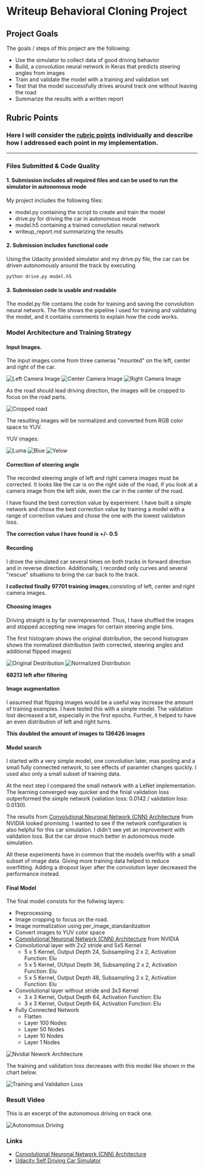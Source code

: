 # Writeup Behavioral Cloning Project

## Project Goals

The goals / steps of this project are the following:
* Use the simulator to collect data of good driving behavior
* Build, a convolution neural network in Keras that predicts steering angles from images
* Train and validate the model with a training and validation set
* Test that the model successfully drives around track one without leaving the road
* Summarize the results with a written report


[//]: # (Image References)

[image_nvidia_model]: ./doc/img/cnn-architecture-624x890.png "Model Visualization"
[image_left_camera]: ./doc/img/left_2018_07_19_22_52_45_926.jpg "Left Camera Image"
[image_center_camera]: ./doc/img/center_2018_07_19_22_52_45_988.jpg "Center Camera Image"
[image_right_camera]: ./doc/img/right_2018_07_19_22_52_45_926.jpg "Right Camera Image"
[image_cropped_road]: ./doc/img/center_2018_07_19_22_52_45_988_cropped.jpg "Cropped Raod"

[image_yuv_luma]: ./doc/img/center_2018_07_19_22_52_45_988-YCbCr_ITU_R709_luma.jpg "Luma Channel"
[image_yuv_blue]: ./doc/img/center_2018_07_19_22_52_45_988-YCbCr_ITU_R709_blueness.jpg "Blue Channel"
[image_yuv_yellow]: ./doc/img/center_2018_07_19_22_52_45_988-YCbCr_ITU_R709_yellowness.jpg "Blue Channel"

[image_original_dist]: ./doc/img/historgram_original_distribution.png "Original distribution"
[image_normalized_dist]: ./doc/img/historgram_normalized_distribution.png "Normalized distribution"

[image_final_loss]: ./doc/img/loss.png "Training and Validation Loss"

[video_autonomous_driving]: ./doc/img/video-to-gif.gif "Autonomous Driving"

## Rubric Points
### Here I will consider the [rubric points](https://review.udacity.com/#!/rubrics/432/view) individually and describe how I addressed each point in my implementation.

---
### Files Submitted & Code Quality

#### 1. Submission includes all required files and can be used to run the simulator in autonomous mode

My project includes the following files:
* model.py containing the script to create and train the model
* drive.py for driving the car in autonomous mode
* model.h5 containing a trained convolution neural network 
* writeup_report.md summarizing the results

#### 2. Submission includes functional code
Using the Udacity provided simulator and my drive.py file, the car can be driven autonomously around the track by executing 

```sh
python drive.py model.h5
```

#### 3. Submission code is usable and readable

The model.py file contains the code for training and saving the convolution neural network. The file shows the pipeline I used for training and validating the model, and it contains comments to explain how the code works.

### Model Architecture and Training Strategy

#### Input Images.

The input images come from three cameras "mounted" on the left, center and right of the car.

![Left Camera Image][image_left_camera] ![Center Camera Image][image_center_camera] ![Right Camera Image][image_right_camera]

As the road should lead driving direction, the images will be cropped to focus on the road parts.

![Cropped road][image_cropped_road]

The resulting images will be normalized and converted from RGB color space to YUV.

YUV images:

![Luma][image_yuv_luma] ![Blue][image_yuv_blue] ![Yelow][image_yuv_yellow]

#### Correction of steering angle

The recorded steering angle of left and right camera images must be corrected. It looks like the car is on the right side of the road, if you look at a camera image from the left side, even the car in the center of the road.

I have found the best correction value by experiment. I have built a simple network and chose the best correction value by training a model with a range of correction values and chose the one with the lowest validation loss.

**The correction value I have found is +/- 0.5**

#### Recording

I drove the simulated car several times on both tracks in forward direction and in reverse direction. Additionally, I recorded only curves and several "rescue" situations to bring the car back to the track.

**I collected finally 97701 training images**,consisting of left, center and right camera images.

#### Choosing images

Driving straight is by far overrepresented. Thus, I have shuffled the images and stopped accepting new images for certain steering angle bins.

The first histogram shows the original distribution, the second histogram shows the normalized distribution (with corrected, steering angles and additional flipped images)

![Original Destribution][image_original_dist] ![Normalized Distribution][image_normalized_dist]

**68213 left after filtering**

#### Image augmentation

I assumed that flipping images would be a useful way increase the amount of training examples. I have tested this with a simple model. The validation lost decreased a bit, especially in the first epochs. Further, it helped to have an even distribution of left and right turns.

**This doubled the amount of images to 136426 images**

#### Model search

I started with a very simple model, one convolution later, max pooling and a small fully connected network, to see effects of paramter changes quickly. I used also only a small subset of training data.

At the next step I compared the small network with a LeNet implementation. The learning converged way quicker and the finial validation loss outperformed the simple network (valiation loss: 0.0142 / validation loss: 0.0130).

The results from [Convolutional Neuronal Network (CNN) Architecture](https://devblogs.nvidia.com/deep-learning-self-driving-cars/) from NVIDIA looked promising. I wanted to see if the network configuration is also helpful for this car simulation. I didn't see yet an improvement with validation loss. But the car drove much better in autonomous mode simulation.

All these experiments have in common that the models overfits with a small subset of image data. Giving more training data helped to reduce overfitting. Adding a dropout layer after the convolution layer decreased the performance instead.

#### Final Model

The final model consists for the follwing layers:

* Preprocessing
 * Image cropping to focus on the road.
 * Image normalization using per_image_standardization
 * Convert images to YUV color space
* [Convolutional Neuronal Network (CNN) Architecture](https://devblogs.nvidia.com/deep-learning-self-driving-cars/) from NVIDIA
 * Convolutional layer with 2x2 stride and 5x5 Kernel
   * 5 x 5 Kernel, Output Depth 24, Subsampling 2 x 2, Activation Function: Elu
   * 5 x 5 Kernel, OUtput Depth 36, Subsampling 2 x 2, Activation Function: Elu
   * 5 x 5 Kernel, Output Depth 48, Subsampling 2 x 2, Activation Function: Elu
 * Convolutional layer without stride and 3x3 Kernel
   * 3 x 3 Kernel, Output Depth 64, Activation Function: Elu
   * 3 x 3 Kernel, Output Depth 64, Activation Function: Elu
 * Fully Connected Network
   * Flatten
   * Layer 100 Nodes
   * Layer 50 Nodes
   * Layer 10 Nodes
   * Layer 1 Nodes

![Nvidial Nework Architecture][image_nvidia_model]

The training and validation loss decreases with this model like shown in the chart below.

![Training and Validation Loss][image_final_loss]

### Result Video

This is an excerpt of the autonomous driving on track one.

![Autonomous Driving][video_autonomous_driving]

### Links
* [Convolutional Neuronal Network (CNN) Architecture](https://devblogs.nvidia.com/deep-learning-self-driving-cars/)
* [Udacity Self Driving Car Simulator](https://github.com/udacity/self-driving-car-sim)



